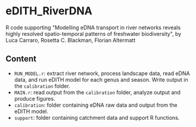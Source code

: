 # eDITH_RiverDNA

R code supporting "Modelling eDNA transport in river networks reveals highly resolved spatio-temporal patterns of freshwater biodiversity", by Luca Carraro, Rosetta C. Blackman, Florian Altermatt

## Content

- `RUN_MODEL.r`: extract river network, process landscape data, read eDNA data, and run eDITH model for each genus and season. Write output in the `calibration` folder.
- `MAIN.r`: read output from the `calibration` folder, analyze output and produce figures.
- `calibration`: folder containing eDNA raw data and output from the eDITH model.
- `support`: folder containing catchment data and support R functions.

